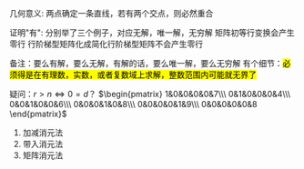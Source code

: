 几何意义: 两点确定一条直线，若有两个交点，则必然重合

证明"有": 分别举了三个例子，对应无解，唯一解，无穷解
矩阵初等行变换会产生零行
行阶梯型矩阵化成简化行阶梯型矩阵不会产生零行

备注：要么有解，要么无解，有解的话，要么唯一解，要么无穷解
有个细节：<mark>必须得是在有理数，实数，或者复数域上求解，整数范围内可能就无界了</mark>

疑问：$r>n\Leftrightarrow0=d$？
$\begin{pmatrix}
1&0&0&0&0&7\\\ 
0&1&0&0&0&4\\\ 
0&0&1&0&0&6\\\ 
0&0&0&1&0&8\\\ 
0&0&0&0&1&9\\\ 
0&0&0&0&0&8
\end{pmatrix}$

1. 加减消元法
2. 带入消元法
3. 矩阵消元法
